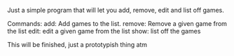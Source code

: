 Just a simple program that will let you add, remove, edit and list off games.

Commands:
add: Add games to the list.
remove: Remove a given game from the list
edit: edit a given game from the list
show: list off the games

This will be finished, just a prototypish thing atm
